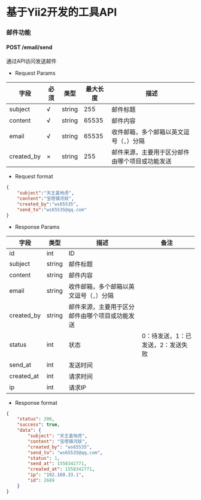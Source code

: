 # 基于Yii2开发的工具API

### 邮件功能

#### POST /email/send

通过API访问发送邮件

* Request Params

| 字段        | 必须 | 类型   | 最大长度 | 描述     |
|-------------|------|--------|----------|----------|
| subject | √ |  string | 255      | 邮件标题     |
| content |  √ | string | 65535 | 邮件内容|
| email       | √    | string | 65535      | 收件邮箱，多个邮箱以英文逗号（`,`）分隔     |
| created_by | × | string|255| 邮件来源，主要用于区分邮件由哪个项目或功能发送

* Request format
```json
{
	"subject":"天王盖地虎",
	"content":"宝塔镇河妖",
	"created_by":"ws65535",
	"send_to":"ws65535@qq.com"
}
```

* Response Params

| 字段    | 类型   |  描述     |备注|
|-------------|--------|----------|----------|
| id |  int |  ID     |    |
| subject | string |  邮件标题     |
| content |  string |  邮件内容| |
| email   | string  | 收件邮箱，多个邮箱以英文逗号（`,`）分隔 |
| created_by| string| 邮件来源，主要用于区分邮件由哪个项目或功能发送
|status|int|状态| 0：待发送，1：已发送，2：发送失败
|send_at| int|发送时间
|created_at|int|请求时间
|ip|int|请求IP

* Response format
```json
{
    "status": 200,
    "success": true,
    "data": {
        "subject": "天王盖地虎",
        "content": "宝塔镇河妖",
        "created_by": "ws65535",
        "send_to": "ws65535@qq.com",
        "status": 1,
        "send_at": 1558342771,
        "created_at": 1558342771,
        "ip": "192.168.33.1",
        "id": 2689
    }
}
```